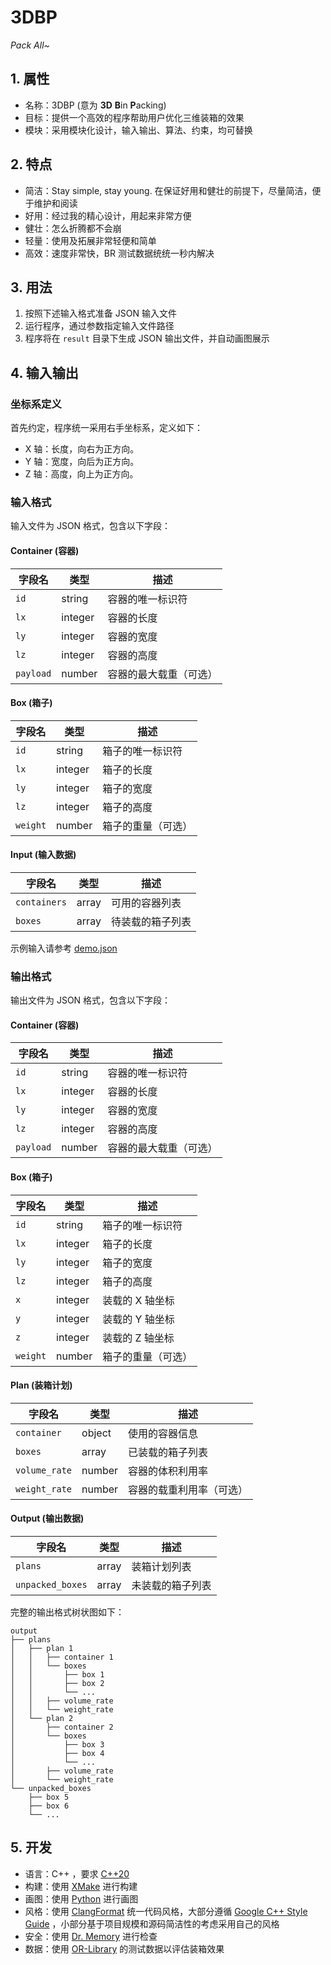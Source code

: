 # 3DBP

_Pack All~_

## 1. 属性

- 名称：3DBP (意为 **3D** **B**in **P**acking)
- 目标：提供一个高效的程序帮助用户优化三维装箱的效果
- 模块：采用模块化设计，输入输出、算法、约束，均可替换

## 2. 特点

- 简洁：Stay simple, stay young. 在保证好用和健壮的前提下，尽量简洁，便于维护和阅读
- 好用：经过我的精心设计，用起来非常方便
- 健壮：怎么折腾都不会崩
- 轻量：使用及拓展非常轻便和简单
- 高效：速度非常快，BR 测试数据统统一秒内解决

## 3. 用法

1. 按照下述输入格式准备 JSON 输入文件
2. 运行程序，通过参数指定输入文件路径
3. 程序将在 `result` 目录下生成 JSON 输出文件，并自动画图展示

## 4. 输入输出

### 坐标系定义

首先约定，程序统一采用右手坐标系，定义如下：

- X 轴：长度，向右为正方向。
- Y 轴：宽度，向后为正方向。
- Z 轴：高度，向上为正方向。

### 输入格式

输入文件为 JSON 格式，包含以下字段：

#### Container (容器)

| 字段名    | 类型    | 描述                   |
| --------- | ------- | ---------------------- |
| `id`      | string  | 容器的唯一标识符       |
| `lx`      | integer | 容器的长度             |
| `ly`      | integer | 容器的宽度             |
| `lz`      | integer | 容器的高度             |
| `payload` | number  | 容器的最大载重（可选） |

#### Box (箱子)

| 字段名   | 类型    | 描述               |
| -------- | ------- | ------------------ |
| `id`     | string  | 箱子的唯一标识符   |
| `lx`     | integer | 箱子的长度         |
| `ly`     | integer | 箱子的宽度         |
| `lz`     | integer | 箱子的高度         |
| `weight` | number  | 箱子的重量（可选） |

#### Input (输入数据)

| 字段名       | 类型  | 描述             |
| ------------ | ----- | ---------------- |
| `containers` | array | 可用的容器列表   |
| `boxes`      | array | 待装载的箱子列表 |

示例输入请参考 [demo.json](data/demo.json)

### 输出格式

输出文件为 JSON 格式，包含以下字段：

#### Container (容器)

| 字段名    | 类型    | 描述                   |
| --------- | ------- | ---------------------- |
| `id`      | string  | 容器的唯一标识符       |
| `lx`      | integer | 容器的长度             |
| `ly`      | integer | 容器的宽度             |
| `lz`      | integer | 容器的高度             |
| `payload` | number  | 容器的最大载重（可选） |

#### Box (箱子)

| 字段名   | 类型    | 描述               |
| -------- | ------- | ------------------ |
| `id`     | string  | 箱子的唯一标识符   |
| `lx`     | integer | 箱子的长度         |
| `ly`     | integer | 箱子的宽度         |
| `lz`     | integer | 箱子的高度         |
| `x`      | integer | 装载的 X 轴坐标    |
| `y`      | integer | 装载的 Y 轴坐标    |
| `z`      | integer | 装载的 Z 轴坐标    |
| `weight` | number  | 箱子的重量（可选） |

#### Plan (装箱计划)

| 字段名        | 类型   | 描述                     |
| ------------- | ------ | ------------------------ |
| `container`   | object | 使用的容器信息           |
| `boxes`       | array  | 已装载的箱子列表         |
| `volume_rate` | number | 容器的体积利用率         |
| `weight_rate` | number | 容器的载重利用率（可选） |

#### Output (输出数据)

| 字段名           | 类型  | 描述             |
| ---------------- | ----- | ---------------- |
| `plans`          | array | 装箱计划列表     |
| `unpacked_boxes` | array | 未装载的箱子列表 |

完整的输出格式树状图如下：

```
output
├── plans
│   ├── plan 1
│   │   ├── container 1
│   │   └── boxes
│   │       ├── box 1
│   │       ├── box 2
│   │       └── ...
│   │   ├── volume_rate
│   │   └── weight_rate
│   └── plan 2
│       ├── container 2
│       └── boxes
│           ├── box 3
│           ├── box 4
│           └── ...
│       ├── volume_rate
│       └── weight_rate
└── unpacked_boxes
    ├── box 5
    ├── box 6
    └── ...
```

## 5. 开发

- 语言：C++ ，要求 [C++20](https://en.cppreference.com/w/cpp/20.html)
- 构建：使用 [XMake](https://xmake.io) 进行构建
- 画图：使用 [Python](https://www.python.org) 进行画图
- 风格：使用 [ClangFormat](https://clang.llvm.org/docs/ClangFormat.html) 统一代码风格，大部分遵循 [Google C++ Style Guide](https://google.github.io/styleguide/cppguide.html) ，小部分基于项目规模和源码简洁性的考虑采用自己的风格
- 安全：使用 [Dr. Memory](https://drmemory.org) 进行检查
- 数据：使用 [OR-Library](https://people.brunel.ac.uk/~mastjjb/jeb/orlib/thpackinfo.html) 的测试数据以评估装箱效果

